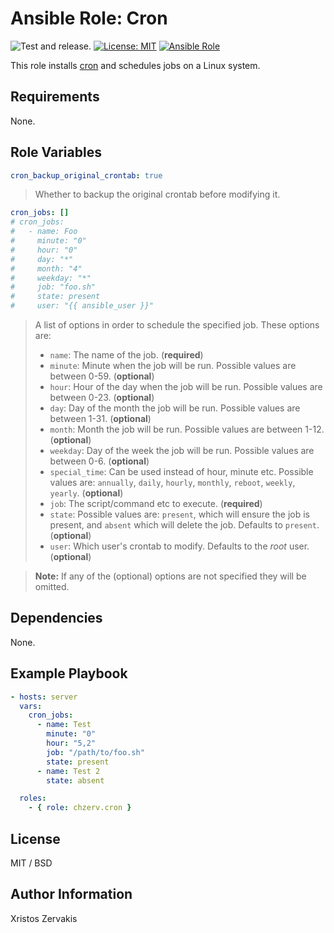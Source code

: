 # Ansible Role: Cron

![Test and release.](https://github.com/chzerv/ansible-role-cron/workflows/Test%20and%20release./badge.svg?branch=master)
[![License: MIT](https://img.shields.io/badge/License-MIT-yellow.svg)](https://opensource.org/licenses/MIT)
[![Ansible Role](https://img.shields.io/ansible/role/50230?color=dodgerblue)](https://galaxy.ansible.com/chzerv/cron)

This role installs [cron](https://wiki.archlinux.org/index.php/Cron) and schedules jobs on a Linux system.

## Requirements

None.

## Role Variables

```yaml
cron_backup_original_crontab: true
```

> Whether to backup the original crontab before modifying it.

```yaml
cron_jobs: []
# cron_jobs:
#   - name: Foo
#     minute: "0"
#     hour: "0"
#     day: "*"
#     month: "4"
#     weekday: "*"
#     job: "foo.sh"
#     state: present
#     user: "{{ ansible_user }}"
```

> A list of options in order to schedule the specified job. These options are:
>
> - `name`: The name of the job. (**required**)
> - `minute`: Minute when the job will be run. Possible values are between 0-59. (**optional**)
> - `hour`: Hour of the day when the job will be run. Possible values are between 0-23. (**optional**)
> - `day`: Day of the month the job will be run. Possible values are between 1-31. (**optional**)
> - `month`: Month the job will be run. Possible values are between 1-12. (**optional**)
> - `weekday`: Day of the week the job will be run. Possible values are between 0-6. (**optional**)
> - `special_time`: Can be used instead of hour, minute etc.
>   Possible values are: `annually`, `daily`, `hourly`, `monthly`, `reboot`, `weekly`, `yearly`. (**optional**)
> - `job`: The script/command etc to execute. (**required**)
> - `state`: Possible values are: `present`, which will ensure the job is present, and `absent` which will delete the job. Defaults to `present`. (**optional**)
> - `user`: Which user's crontab to modify. Defaults to the _root_ user. (**optional**)

> **Note:** If any of the (optional) options are not specified they will be omitted.

## Dependencies

None.

## Example Playbook

```yaml
- hosts: server
  vars:
    cron_jobs:
      - name: Test
        minute: "0"
        hour: "5,2"
        job: "/path/to/foo.sh"
        state: present
      - name: Test 2
        state: absent

  roles:
    - { role: chzerv.cron }
```

## License

MIT / BSD

## Author Information

Xristos Zervakis
